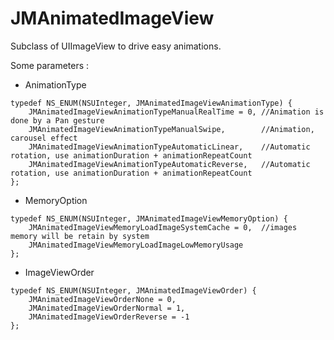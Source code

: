 JMAnimatedImageView 
==================

Subclass of UIImageView to drive easy animations.

Some parameters : 

* AnimationType
```objc
typedef NS_ENUM(NSUInteger, JMAnimatedImageViewAnimationType) {
    JMAnimatedImageViewAnimationTypeManualRealTime = 0, //Animation is done by a Pan gesture
    JMAnimatedImageViewAnimationTypeManualSwipe,        //Animation, carousel effect
    JMAnimatedImageViewAnimationTypeAutomaticLinear,    //Automatic rotation, use animationDuration + animationRepeatCount
    JMAnimatedImageViewAnimationTypeAutomaticReverse,   //Automatic rotation, use animationDuration + animationRepeatCount
};
```

* MemoryOption
```objc
typedef NS_ENUM(NSUInteger, JMAnimatedImageViewMemoryOption) {
    JMAnimatedImageViewMemoryLoadImageSystemCache = 0,  //images memory will be retain by system
    JMAnimatedImageViewMemoryLoadImageLowMemoryUsage
};
```

* ImageViewOrder

```objc
typedef NS_ENUM(NSUInteger, JMAnimatedImageViewOrder) {
    JMAnimatedImageViewOrderNone = 0,
    JMAnimatedImageViewOrderNormal = 1,
    JMAnimatedImageViewOrderReverse = -1
};
```
